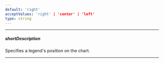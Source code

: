 ```yaml
---
default: 'right'
acceptValues: 'right' | 'center' | 'left'
type: string
---
```

---
##### shortDescription
Specifies a legend's position on the chart.

---
